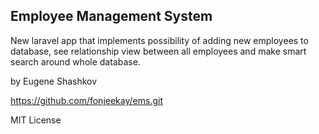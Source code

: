 ## Employee Management System

New laravel app that implements possibility of adding new employees to database, see relationship view between all employees and make smart search around whole database.

by Eugene Shashkov

https://github.com/fonjeekay/ems.git

MIT License